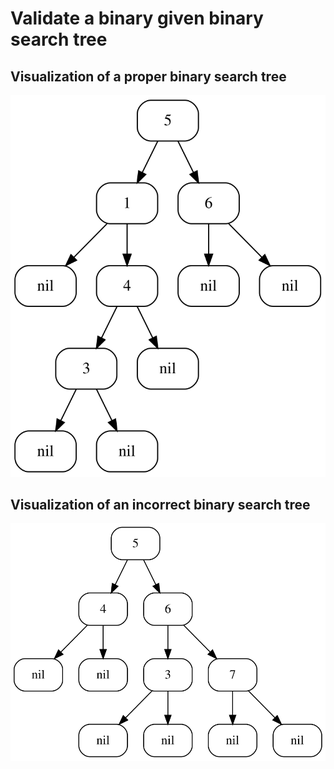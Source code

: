 # Validate a binary given binary search tree

## Visualization of a proper binary search tree

![Tree](./tree-data.dot.svg)

## Visualization of an incorrect binary search tree

![BadTree](./bad-tree-data.dot.svg)